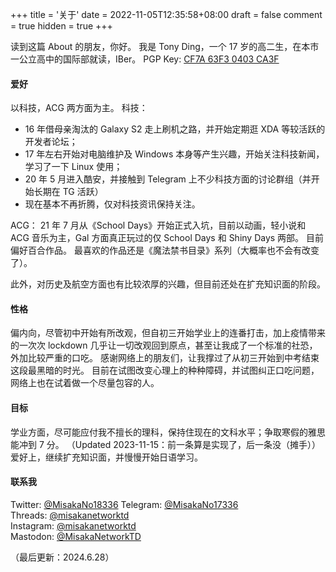 +++
title = '关于'
date = 2022-11-05T12:35:58+08:00
draft = false
comment = true
hidden = true
+++

读到这篇 About 的朋友，你好。
我是 Tony Ding，一个 17 岁的高二生，在本市一公立高中的国际部就读，IBer。
PGP Key: [CF7A 63F3 0403 CA3F](https://keys.openpgp.org/vks/v1/by-fingerprint/9BBEB4FCF667C99D55220A59CF7A63F30403CA3F)
#### 爱好
以科技，ACG 两方面为主。
科技：
- 16 年借母亲淘汰的 Galaxy S2 走上刷机之路，并开始定期逛 XDA 等较活跃的开发者论坛；
- 17 年左右开始对电脑维护及 Windows 本身等产生兴趣，开始关注科技新闻，学习了一下 Linux 使用；
- 20 年 5 月进入酷安，并接触到 Telegram 上不少科技方面的讨论群组（并开始长期在 TG 活跃）
- 现在基本不再折腾，仅对科技资讯保持关注。

ACG：
21 年 7 月从《School Days》开始正式入坑，目前以动画，轻小说和 ACG 音乐为主，Gal 方面真正玩过的仅 School Days 和 Shiny Days 两部。
目前偏好百合作品。
最喜欢的作品还是《魔法禁书目录》系列（大概率也不会有改变了）。

此外，对历史及航空方面也有比较浓厚的兴趣，但目前还处在扩充知识面的阶段。

#### 性格
偏内向，尽管初中开始有所改观，但自初三开始学业上的连番打击，加上疫情带来的一次次 lockdown 几乎让一切改观回到原点，甚至让我成了一个标准的社恐，外加比较严重的口吃。
感谢网络上的朋友们，让我撑过了从初三开始到中考结束这段最黑暗的时光。
目前在试图改变心理上的种种障碍，并试图纠正口吃问题，网络上也在试着做一个尽量包容的人。

#### 目标
学业方面，尽可能应付我不擅长的理科，保持住现在的文科水平；争取寒假的雅思能冲到 7 分。
（Updated 2023-11-15：前一条算是实现了，后一条没（摊手））
爱好上，继续扩充知识面，并慢慢开始日语学习。

#### 联系我
Twitter: 
[@MisakaNo18336](https://twitter.com/MisakaNo18336) 
Telegram: [@MisakaNo17336](https://t.me/MisakaNo17336)  
Threads:
[@misakanetworktd](https://www.threads.net/@misakanetworktd)    
Instagram: [@misakanetworktd](https://www.instagram.com/misakanetworktd)    
Mastodon: [@MisakaNetworkTD](https://alive.bar/@misakanetworktd)

（最后更新：2024.6.28）
